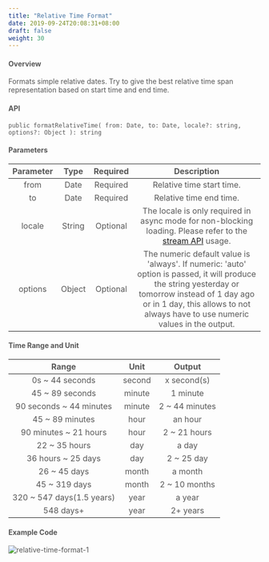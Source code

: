 ```yaml
---
title: "Relative Time Format"
date: 2019-09-24T20:08:31+08:00
draft: false
weight: 30
---
```


#### **Overview**

Formats simple relative dates. Try to give the best relative time span representation based on start time and end time.

#### **API**

```
public formatRelativeTime( from: Date, to: Date, locale?: string, options?: Object ): string

```


#### **Parameters**

| Parameter |  Type  | Required |                         Description                          |
| :-------: | :----: | :------: | :----------------------------------------------------------: |
|   from    |  Date  | Required |                  Relative time start time.                   |
|    to     |  Date  | Required |                   Relative time end time.                    |
|  locale   | String | Optional | The locale is only required in async mode for non-blocking loading. Please refer to the [stream API](../locale-management#asynchronous-api) usage. |
|  options  | Object | Optional | The numeric default value is 'always'. If numeric: 'auto' option is passed, it will produce the string yesterday or tomorrow instead of 1 day ago or in 1 day, this allows to not always have to use numeric values in the output. |


#### **Time Range and Unit**

|           Range           |  Unit  |     Output     |
| :-----------------------: | :----: | :------------: |
|      0s ~ 44 seconds      | second |  x second(s)   |
|      45 ~ 89 seconds      | minute |    1 minute    |
|  90 seconds ~ 44 minutes  | minute | 2 ~ 44 minutes |
|      45 ~ 89 minutes      |  hour  |    an hour     |
|   90 minutes ~ 21 hours   |  hour  |  2 ~ 21 hours  |
|       22 ~ 35 hours       |  day   |     a day      |
|    36 hours ~ 25 days     |  day   |   2 ~ 25 day   |
|       26 ~ 45 days        | month  |    a month     |
|       45 ~ 319 days       | month  | 2 ~ 10 months  |
| 320 ~ 547 days(1.5 years) |  year  |     a year     |
|         548 days+         |  year  |    2+ years    |


#### **Example Code**


![relative-time-format-1](https://github.com/zmengjiao/singleton/raw/website/content/en/images/relative-time-format/relative-time-format-1.png)


<style>
    html {
        font-family: Metropolis;
        color: #575757;
    }
    section strong {
        font-weight: 400;
    }
    article section.page pre {
        background-color: #fafafa;
        border:1px solid #ccc;
        padding-top: 2rem;
    }
    article section.page table th {
        font-weight:500;
        text-transform: inherit;
    }
</style>